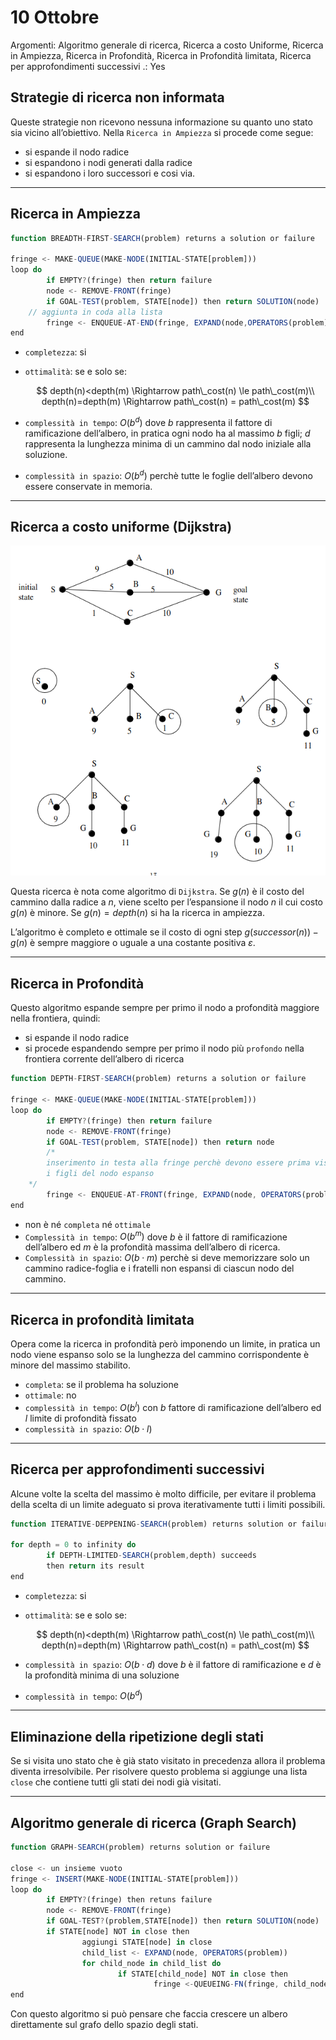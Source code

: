 # 10 Ottobre

Argomenti: Algoritmo generale di ricerca, Ricerca a costo Uniforme, Ricerca in Ampiezza, Ricerca in Profondità, Ricerca in Profondità limitata, Ricerca per approfondimenti successivi
.: Yes

## Strategie di ricerca non informata

Queste strategie non ricevono nessuna informazione su quanto uno stato sia vicino all’obiettivo. Nella `Ricerca in Ampiezza` si procede come segue:

- si espande il nodo radice
- si espandono i nodi generati dalla radice
- si espandono i loro successori e cosi via.

---

## Ricerca in Ampiezza

```jsx
function BREADTH-FIRST-SEARCH(problem) returns a solution or failure

fringe <- MAKE-QUEUE(MAKE-NODE(INITIAL-STATE[problem]))
loop do
		if EMPTY?(fringe) then return failure
		node <- REMOVE-FRONT(fringe)
		if GOAL-TEST(problem, STATE[node]) then return SOLUTION(node)
    // aggiunta in coda alla lista
		fringe <- ENQUEUE-AT-END(fringe, EXPAND(node,OPERATORS(problem)))
end
```

- `completezza`: si
- `ottimalità`: se e solo se:
    
    $$
    depth(n)<depth(m) \Rightarrow path\_cost(n) \le path\_cost(m)\\
    depth(n)=depth(m) \Rightarrow path\_cost(n) = path\_cost(m)
    $$
    
- `complessità in tempo`: $O(b^d)$ dove $b$ rappresenta il fattore di ramificazione dell’albero, in pratica ogni nodo ha al massimo $b$ figli; $d$ rappresenta la lunghezza minima di un cammino dal nodo iniziale alla soluzione.
- `complessità in spazio`: $O(b^d)$ perchè tutte le foglie dell’albero devono essere conservate in memoria.

---

## Ricerca a costo uniforme (Dijkstra)

![Screenshot from 2023-11-07 12-34-42.png](Screenshot_from_2023-11-07_12-34-42.png)

Questa ricerca è nota come algoritmo di `Dijkstra`. Se $g(n)$ è il costo del cammino dalla radice a $n$, viene scelto per l’espansione il nodo $n$ il cui costo $g(n)$ è minore. Se $g(n)=depth(n)$ si ha la ricerca in ampiezza.

L’algoritmo è completo e ottimale se il costo di ogni step $g(successor(n))-g(n)$ è sempre maggiore o uguale a una costante positiva $\varepsilon$.

---

## Ricerca in Profondità

Questo algoritmo espande sempre per primo il nodo a profondità maggiore nella frontiera, quindi:

- si espande il nodo radice
- si procede espandendo sempre per primo il nodo più `profondo` nella frontiera corrente dell’albero di ricerca

```jsx
function DEPTH-FIRST-SEARCH(problem) returns a solution or failure

fringe <- MAKE-QUEUE(MAKE-NODE(INITIAL-STATE[problem]))
loop do
		if EMPTY?(fringe) then return failure
		node <- REMOVE-FRONT(fringe)
		if GOAL-TEST(problem, STATE[node]) then return node
		/*
		inserimento in testa alla fringe perchè devono essere prima visitati
		i figli del nodo espanso
    */
		fringe <- ENQUEUE-AT-FRONT(fringe, EXPAND(node, OPERATORS(problem)))
end
```

- non è né `completa` né `ottimale`
- `Complessità in tempo`: $O(b^m)$ dove $b$ è il fattore di ramificazione dell’albero ed $m$ è la profondità massima dell’albero di ricerca.
- `Complessità in spazio`: $O(b\cdot m)$ perchè si deve memorizzare solo un cammino radice-foglia e i fratelli non espansi di ciascun nodo del cammino.

---

## Ricerca in profondità limitata

Opera come la ricerca in profondità però imponendo un limite, in pratica un nodo viene espanso solo se la lunghezza del cammino corrispondente è minore del massimo stabilito.

- `completa`: se il problema ha soluzione
- `ottimale`: no
- `complessità in tempo`: $O(b^l)$ con $b$ fattore di ramificazione dell’albero ed $l$ limite di profondità fissato
- `complessità in spazio`: $O(b\cdot l)$

---

## Ricerca per approfondimenti successivi

Alcune volte la scelta del massimo è molto difficile, per evitare il problema della scelta di un limite adeguato si prova iterativamente tutti i limiti possibili.

```jsx
function ITERATIVE-DEPPENING-SEARCH(problem) returns solution or failure

for depth = 0 to infinity do
		if DEPTH-LIMITED-SEARCH(problem,depth) succeeds
		then return its result
end
```

- `completezza`: si
- `ottimalità`: se e solo se:
    
    $$
    depth(n)<depth(m) \Rightarrow path\_cost(n) \le path\_cost(m)\\
    depth(n)=depth(m) \Rightarrow path\_cost(n) = path\_cost(m)
    $$
    
- `complessità in spazio`: $O(b\cdot d)$ dove $b$ è il fattore di ramificazione e $d$ è la profondità minima di una soluzione
- `complessità in tempo`: $O(b^d)$

---

## Eliminazione della ripetizione degli stati

Se si visita uno stato che è già stato visitato in precedenza allora il problema diventa irresolvibile. Per risolvere questo problema si aggiunge una lista `close` che contiene tutti gli stati dei nodi già visitati.

---

## Algoritmo generale di ricerca (Graph Search)

```jsx
function GRAPH-SEARCH(problem) returns solution or failure

close <- un insieme vuoto
fringe <- INSERT(MAKE-NODE(INITIAL-STATE[problem]))
loop do
		if EMPTY?(fringe) then retuns failure
		node <- REMOVE-FRONT(fringe)
		if GOAL-TEST?(problem,STATE[node]) then return SOLUTION(node)
		if STATE[node] NOT in close then
				aggiungi STATE[node] in close
				child_list <- EXPAND(node, OPERATORS(problem))
				for child_node in child_list do
						if STATE[child_node] NOT in close then
								fringe <-QUEUEING-FN(fringe, child_node)
end
```

Con questo algoritmo si può pensare che faccia crescere un albero direttamente sul grafo dello spazio degli stati.